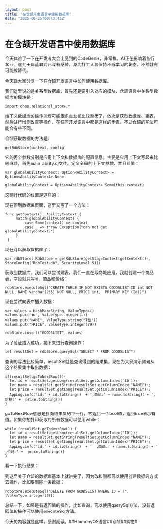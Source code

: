 ```yaml
---
layout: post
title: '在仓颉开发语言中使用数据库'
date: "2025-06-25T00:43:45Z"
---
```

在仓颉开发语言中使用数据库
=============

今天体验了一下在开发者大会上见到的CodeGenie，非常棒。AI正在影响着各行各业，这几天幽蓝君对此深有感触，身为打工人要保持不断学习的状态，不然就有可能被替代。

今天跟大家分享一下在仓颉开发语言中如何使用数据库。

我们这里说的是关系型数据库，首先还是要引入对应的模块，仓颉语言中关系型数据库的模块是：

    import ohos.relational_store.*

接下来数据库的操作流程可能很多友友都比较熟悉了，依次是获取数据库、建表，然后进行增删改查等操作，在任何开发语言中都是这样的步骤。不过仓颉的写法可能会有些不同。

仓颉获取数据的方法是:

    getRdbStore(context, config)

它的两个参数分别是应用上下文和数据库的配置信息。主要是应用上下文写起来比较麻烦，首先main\_ability.cj文件，定义全局的上下文参数，并且赋值：

    var globalAbilityContext: Option<AbilityContext> = Option<AbilityContext>.None
    
    globalAbilityContext = Option<AbilityContext>.Some(this.context)

这两行代码的位置是这样的：

现在回到数据库页面，这里又写了一个方法：

    func getContext(): AbilityContext {
         match(globalAbilityContext) {
             case Some(context) => context
             case _ => throw Exception("can not get globalAbilityContext.")
         }
     }

现在可以获取数据库了：

    var rdbStore: RdbStore = getRdbStore(getStageContext(getContext()), StoreConfig("RdbTest.db", SecurityLevel.S1))

获取到数据库，我们可以尝试建表，我们一直在写商城应用，我就创建一个商品表，字段就只写id、商品和价格：

    rdbStore.executeSql("CREATE TABLE IF NOT EXISTS GOODSLIST(ID int NOT NULL, NAME varchar(255) NOT NULL, PRICE int,  PRIMARY KEY (Id))")

现在尝试向表中插入数据：

    var values = HashMap<String, ValueType>()
    values.put("ID", ValueType.integer(1))
    values.put("NAME", ValueType.string("T恤"))
    values.put("PRICE", ValueType.integer(79))
    
    rdbStore.insert("GOODSLIST", values)

为了验证插入成功，接下来进行查询操作：

    let resultSet = rdbStore.querySql("SELECT * FROM GOODSLIST")

查询的写法比较简单，resultSet就是查询得到的结果集，现在为大家演示如何从这个结果集中取出数据：

    if(resultSet.goToNextRow()){
      let id = resultSet.getLong(resultSet.getColumnIndex("ID"));
      let name = resultSet.getString(resultSet.getColumnIndex("NAME"));
      let price = resultSet.getLong(resultSet.getColumnIndex("PRICE"));
      AppLog.info('id:' + id.toString()  + ',商品:' + name.toString() + ',价格:' +  price.toString())
    }

goToNextRow意思是指向结果集的下一行，它返回一个bool值，返回true表示有值。如果你想打印获取的所有数据可以使用while：

    while (resultSet.goToNextRow()) {
      let id = resultSet.getLong(resultSet.getColumnIndex("ID"));
      let name = resultSet.getString(resultSet.getColumnIndex("NAME"));
      let price = resultSet.getLong(resultSet.getColumnIndex("PRICE"));
      AppLog.info('id:' + id.toString()  + '  ,商品:' + name.toString() + '  ,价格:' +  price.toString())
    }

看一下执行结果：

到这里关于仓颉的数据库基本上就讲完了，因为改和删都可以使用创建数据的方式去操作，比如要删除一条数据：

    rdbStore.executeSql("DELETE FROM GOODSLIST WHERE ID = ?", [ValueType.integer(3)])

总结一下，如果是有返回值的操作，比如查询，可以使用querySql方法，没有返回值的操作可以使用executeSql方法。

今天的内容就是这样，感谢阅读。##HarmonyOS语言##仓颉##购物#